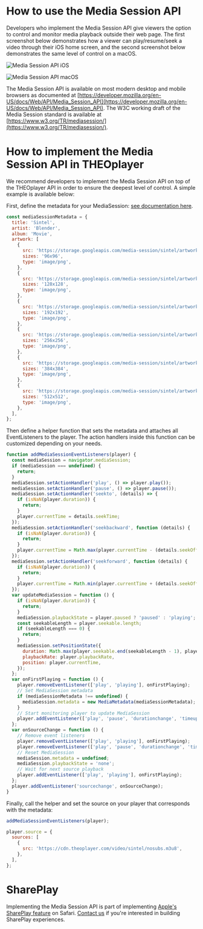 # How to use the Media Session API

Developers who implement the Media Session API give viewers the option to control and monitor media playback outside their web page.
The first screenshot below demonstrates how a viewer can play/resume/seek a video through their iOS home screen,
and the second screenshot below demonstrates the same level of control on a macOS.

![Media Session API iOS](../../../theoplayer/assets/img/media-session-api-ios.png)

![Media Session API macOS](../../../theoplayer/assets/img/media-session-api-macos.png)

The Media Session API is available on most modern desktop and mobile browsers as documented at [https://developer.mozilla.org/en-US/docs/Web/API/Media_Session_API](https://developer.mozilla.org/en-US/docs/Web/API/Media_Session_API).
The W3C working draft of the Media Session standard is available at [https://www.w3.org/TR/mediasession/](https://www.w3.org/TR/mediasession/).

# How to implement the Media Session API in THEOplayer

We recommend developers to implement the Media Session API on top of the THEOplayer API in order to ensure the deepest level of control.
A simple example is available below:

First, define the metadata for your MediaSession: [see documentation here](https://developer.mozilla.org/en-US/docs/Web/API/MediaSession/metadata).

```javascript
const mediaSessionMetadata = {
  title: 'Sintel',
  artist: 'Blender',
  album: 'Movie',
  artwork: [
    {
      src: 'https://storage.googleapis.com/media-session/sintel/artwork-96.png',
      sizes: '96x96',
      type: 'image/png',
    },
    {
      src: 'https://storage.googleapis.com/media-session/sintel/artwork-128.png',
      sizes: '128x128',
      type: 'image/png',
    },
    {
      src: 'https://storage.googleapis.com/media-session/sintel/artwork-192.png',
      sizes: '192x192',
      type: 'image/png',
    },
    {
      src: 'https://storage.googleapis.com/media-session/sintel/artwork-256.png',
      sizes: '256x256',
      type: 'image/png',
    },
    {
      src: 'https://storage.googleapis.com/media-session/sintel/artwork-384.png',
      sizes: '384x384',
      type: 'image/png',
    },
    {
      src: 'https://storage.googleapis.com/media-session/sintel/artwork-512.png',
      sizes: '512x512',
      type: 'image/png',
    },
  ],
};
```

Then define a helper function that sets the metadata and attaches all EventListeners to the player.
The action handlers inside this function can be customized depending on your needs.

```javascript
function addMediaSessionEventListeners(player) {
  const mediaSession = navigator.mediaSession;
  if (mediaSession === undefined) {
    return;
  }
  mediaSession.setActionHandler('play', () => player.play());
  mediaSession.setActionHandler('pause', () => player.pause());
  mediaSession.setActionHandler('seekto', (details) => {
    if (isNaN(player.duration)) {
      return;
    }
    player.currentTime = details.seekTime;
  });
  mediaSession.setActionHandler('seekbackward', function (details) {
    if (isNaN(player.duration)) {
      return;
    }
    player.currentTime = Math.max(player.currentTime - (details.seekOffset ?? 10), 0);
  });
  mediaSession.setActionHandler('seekforward', function (details) {
    if (isNaN(player.duration)) {
      return;
    }
    player.currentTime = Math.min(player.currentTime + (details.seekOffset ?? 10), player.duration);
  });
  var updateMediaSession = function () {
    if (isNaN(player.duration)) {
      return;
    }
    mediaSession.playbackState = player.paused ? 'paused' : 'playing';
    const seekableLength = player.seekable.length;
    if (seekableLength === 0) {
      return;
    }
    mediaSession.setPositionState({
      duration: Math.max(player.seekable.end(seekableLength - 1), player.currentTime),
      playbackRate: player.playbackRate,
      position: player.currentTime,
    });
  };
  var onFirstPlaying = function () {
    player.removeEventListener(['play', 'playing'], onFirstPlaying);
    // Set MediaSession metadata
    if (mediaSessionMetadata !== undefined) {
      mediaSession.metadata = new MediaMetadata(mediaSessionMetadata);
    }
    // Start monitoring player to update MediaSession
    player.addEventListener(['play', 'pause', 'durationchange', 'timeupdate', 'ratechange'], updateMediaSession);
  };
  var onSourceChange = function () {
    // Remove event listeners
    player.removeEventListener(['play', 'playing'], onFirstPlaying);
    player.removeEventListener(['play', 'pause', 'durationchange', 'timeupdate', 'ratechange'], updateMediaSession);
    // Reset MediaSession
    mediaSession.metadata = undefined;
    mediaSession.playbackState = 'none';
    // Wait for next source playback
    player.addEventListener(['play', 'playing'], onFirstPlaying);
  };
  player.addEventListener('sourcechange', onSourceChange);
}
```

Finally, call the helper and set the source on your player that corresponds with the metadata:

```javascript
addMediaSessionEventListeners(player);

player.source = {
  sources: [
    {
      src: 'https://cdn.theoplayer.com/video/sintel/nosubs.m3u8',
    },
  ],
};
```

# SharePlay

Implementing the Media Session API is part of implementing [Apple's SharePlay feature](https://developer.apple.com/shareplay/) on Safari.
[Contact us](https://www.theoplayer.com/contact) if you're interested in building SharePlay experiences.
